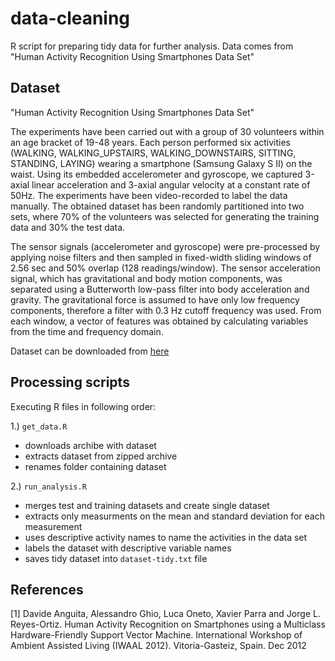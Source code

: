 # data-cleaning
R script for preparing tidy data for further analysis. Data comes from "Human Activity Recognition Using Smartphones Data Set"

## Dataset

"Human Activity Recognition Using Smartphones Data Set"

The experiments have been carried out with a group of 30 volunteers within an age bracket of 19-48 years. Each person performed six activities (WALKING, WALKING_UPSTAIRS, WALKING_DOWNSTAIRS, SITTING, STANDING, LAYING) wearing a smartphone (Samsung Galaxy S II) on the waist. Using its embedded accelerometer and gyroscope, we captured 3-axial linear acceleration and 3-axial angular velocity at a constant rate of 50Hz. The experiments have been video-recorded to label the data manually. The obtained dataset has been randomly partitioned into two sets, where 70% of the volunteers was selected for generating the training data and 30% the test data.

The sensor signals (accelerometer and gyroscope) were pre-processed by applying noise filters and then sampled in fixed-width sliding windows of 2.56 sec and 50% overlap (128 readings/window). The sensor acceleration signal, which has gravitational and body motion components, was separated using a Butterworth low-pass filter into body acceleration and gravity. The gravitational force is assumed to have only low frequency components, therefore a filter with 0.3 Hz cutoff frequency was used. From each window, a vector of features was obtained by calculating variables from the time and frequency domain.

Dataset can be downloaded from [here](http://archive.ics.uci.edu/ml/datasets/Human+Activity+Recognition+Using+Smartphones)

## Processing scripts

Executing R files in following order:

1.) `get_data.R`

* downloads archibe with dataset
* extracts dataset from zipped archive
* renames folder containing dataset

2.) `run_analysis.R`

* merges test and training datasets and create single dataset
* extracts only measurments on the mean and standard deviation for each measurement
* uses descriptive activity names to name the activities in the data set
* labels the dataset with descriptive variable names
* saves tidy dataset into `dataset-tidy.txt` file

## References

[1] Davide Anguita, Alessandro Ghio, Luca Oneto, Xavier Parra and Jorge L. Reyes-Ortiz. Human Activity Recognition on Smartphones using a Multiclass Hardware-Friendly Support Vector Machine. International Workshop of Ambient Assisted Living (IWAAL 2012). Vitoria-Gasteiz, Spain. Dec 2012
